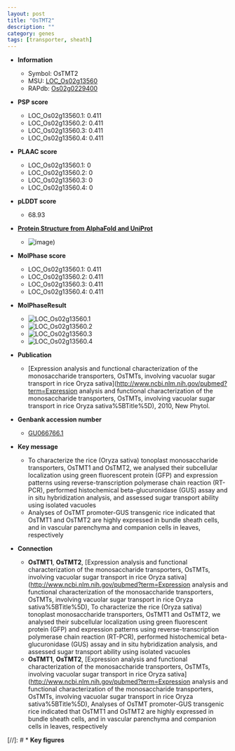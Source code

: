 ```yaml
---
layout: post
title: "OsTMT2"
description: ""
category: genes
tags: [transporter, sheath]
---
```


* **Information**  
    + Symbol: OsTMT2  
    + MSU: [LOC_Os02g13560](http://rice.plantbiology.msu.edu/cgi-bin/ORF_infopage.cgi?orf=LOC_Os02g13560)  
    + RAPdb: [Os02g0229400](http://rapdb.dna.affrc.go.jp/viewer/gbrowse_details/irgsp1?name=Os02g0229400)  

* **PSP score**  
    + LOC_Os02g13560.1: 0.411 
    + LOC_Os02g13560.2: 0.411 
    + LOC_Os02g13560.3: 0.411 
    + LOC_Os02g13560.4: 0.411 

* **PLAAC score**  
    + LOC_Os02g13560.1: 0 
    + LOC_Os02g13560.2: 0 
    + LOC_Os02g13560.3: 0 
    + LOC_Os02g13560.4: 0 

* **pLDDT score**
    + 68.93

* **[Protein Structure from AlphaFold and UniProt](https://www.uniprot.org/uniprotkb/Q6H536/entry#structure)**
    + ![image](https://ricepsp.github.io/images/Q6/AF-Q6H536-F1.png))

* **MolPhase score**
    + LOC_Os02g13560.1: 0.411
    + LOC_Os02g13560.2: 0.411
    + LOC_Os02g13560.3: 0.411
    + LOC_Os02g13560.4: 0.411

* **MolPhaseResult**
    + ![LOC_Os02g13560.1](https://ricepsp.github.io/pictures/LOC_Os02g/LOC_Os02g13560.1.png)
    + ![LOC_Os02g13560.2](https://ricepsp.github.io/pictures/LOC_Os02g/LOC_Os02g13560.2.png)
    + ![LOC_Os02g13560.3](https://ricepsp.github.io/pictures/LOC_Os02g/LOC_Os02g13560.3.png)
    + ![LOC_Os02g13560.4](https://ricepsp.github.io/pictures/LOC_Os02g/LOC_Os02g13560.4.png)

* **Publication**  
    + [Expression analysis and functional characterization of the monosaccharide transporters, OsTMTs, involving vacuolar sugar transport in rice Oryza sativa](http://www.ncbi.nlm.nih.gov/pubmed?term=Expression analysis and functional characterization of the monosaccharide transporters, OsTMTs, involving vacuolar sugar transport in rice Oryza sativa%5BTitle%5D), 2010, New Phytol.

* **Genbank accession number**  
    + [GU066766.1](http://www.ncbi.nlm.nih.gov/nuccore/GU066766.1)

* **Key message**  
    + To characterize the rice (Oryza sativa) tonoplast monosaccharide transporters, OsTMT1 and OsTMT2, we analysed their subcellular localization using green fluorescent protein (GFP) and expression patterns using reverse-transcription polymerase chain reaction (RT-PCR), performed histochemical beta-glucuronidase (GUS) assay and in situ hybridization analysis, and assessed sugar transport ability using isolated vacuoles
    + Analyses of OsTMT promoter-GUS transgenic rice indicated that OsTMT1 and OsTMT2 are highly expressed in bundle sheath cells, and in vascular parenchyma and companion cells in leaves, respectively

* **Connection**  
    + __OsTMT1__, __OsTMT2__, [Expression analysis and functional characterization of the monosaccharide transporters, OsTMTs, involving vacuolar sugar transport in rice Oryza sativa](http://www.ncbi.nlm.nih.gov/pubmed?term=Expression analysis and functional characterization of the monosaccharide transporters, OsTMTs, involving vacuolar sugar transport in rice Oryza sativa%5BTitle%5D), To characterize the rice (Oryza sativa) tonoplast monosaccharide transporters, OsTMT1 and OsTMT2, we analysed their subcellular localization using green fluorescent protein (GFP) and expression patterns using reverse-transcription polymerase chain reaction (RT-PCR), performed histochemical beta-glucuronidase (GUS) assay and in situ hybridization analysis, and assessed sugar transport ability using isolated vacuoles
    + __OsTMT1__, __OsTMT2__, [Expression analysis and functional characterization of the monosaccharide transporters, OsTMTs, involving vacuolar sugar transport in rice Oryza sativa](http://www.ncbi.nlm.nih.gov/pubmed?term=Expression analysis and functional characterization of the monosaccharide transporters, OsTMTs, involving vacuolar sugar transport in rice Oryza sativa%5BTitle%5D), Analyses of OsTMT promoter-GUS transgenic rice indicated that OsTMT1 and OsTMT2 are highly expressed in bundle sheath cells, and in vascular parenchyma and companion cells in leaves, respectively

[//]: # * **Key figures**  



